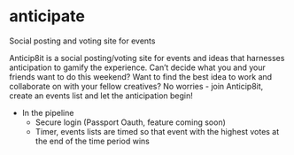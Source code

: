 # anticipate
Social posting and voting site for events

Anticip8it is a social posting/voting site for events and ideas that harnesses anticipation to gamify the experience. Can’t decide what you and your friends want to do this weekend? Want to find the best idea to work and collaborate on with your fellow creatives? No worries - join Anticip8it, create an events list and let the anticipation begin!

- In the pipeline
    - Secure login (Passport Oauth, feature coming soon)
    - Timer, events lists are timed so that event with the highest votes at the end of the time period wins
